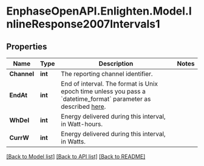 # EnphaseOpenAPI.Enlighten.Model.InlineResponse2007Intervals1

## Properties

Name | Type | Description | Notes
------------ | ------------- | ------------- | -------------
**Channel** | **int** | The reporting channel identifier. | 
**EndAt** | **int** | End of interval. The format is Unix epoch time unless you pass a &#x60;datetime_format&#x60; parameter as described [here](https://developer.enphase.com/docs#Datetimes). | 
**WhDel** | **int** | Energy delivered during this interval, in Watt-hours. | 
**CurrW** | **int** | Energy delivered during this interval, in Watts. | 

[[Back to Model list]](../README.md#documentation-for-models) [[Back to API list]](../README.md#documentation-for-api-endpoints) [[Back to README]](../README.md)

